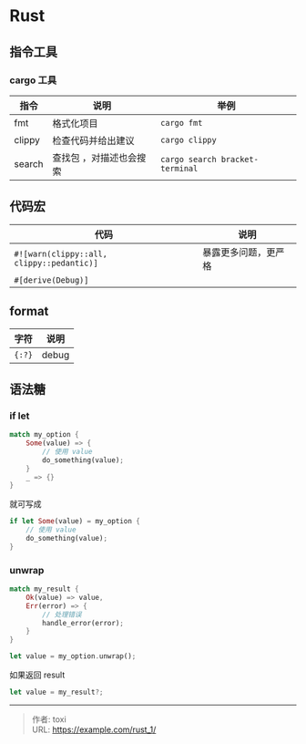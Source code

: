 # Rust


<!--more-->

## 指令工具

### cargo 工具

| 指令   | 说明                    | 举例                                |
| ------ | ----------------------- | ----------------------------------- |
| fmt    | 格式化项目              | ```cargo fmt```                     |
| clippy | 检查代码并给出建议      | ```cargo clippy```                  |
| search | 查找包 ，对描述也会搜索 | ```cargo search bracket-terminal``` |

## 代码宏

| 代码                                          | 说明                 |
| --------------------------------------------- | -------------------- |
| ```#![warn(clippy::all, clippy::pedantic)]``` | 暴露更多问题，更严格 |
| ```#[derive(Debug)]``` |                      |

## format
| 字符       | 说明  |
| ---------- | ----- |
| ```{:?}``` | debug |

## 语法糖

### if let 

```rust
match my_option {
    Some(value) => {
        // 使用 value
        do_something(value);
    }
    _ => {}
}
```
就可写成
```rust
if let Some(value) = my_option {
    // 使用 value
    do_something(value);
}
```

### unwrap

```rust
match my_result {
    Ok(value) => value,
    Err(error) => {
        // 处理错误
        handle_error(error);
    }
}
```

```rust
let value = my_option.unwrap();
```

如果返回 result 

```rust
let value = my_result?;
```




---

> 作者: toxi  
> URL: https://example.com/rust_1/  

